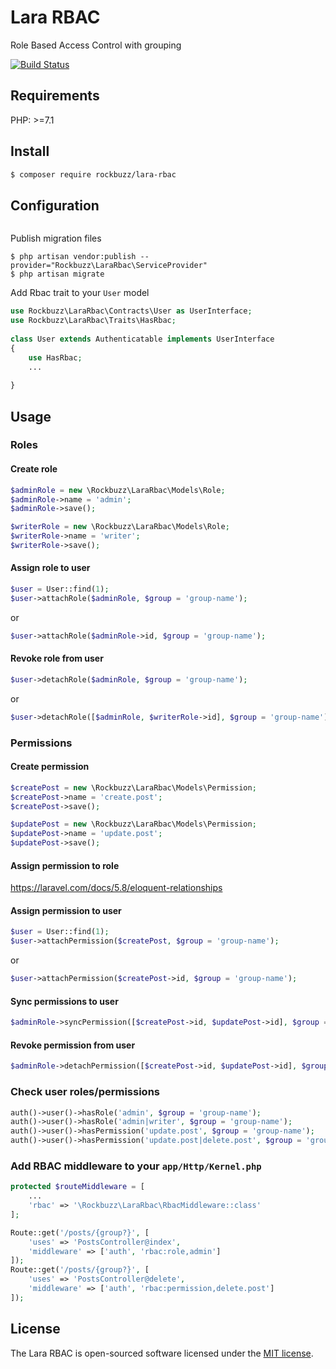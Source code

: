 # Lara RBAC

Role Based Access Control with grouping

[![Build Status](https://travis-ci.org/rockbuzz/lara-rbac.svg?branch=master)](https://travis-ci.org/rockbuzz/lara-rbac)

## Requirements

PHP: >=7.1

## Install

```bash
$ composer require rockbuzz/lara-rbac
```

## Configuration
```php

```

Publish migration files

```
$ php artisan vendor:publish --provider="Rockbuzz\LaraRbac\ServiceProvider"
$ php artisan migrate
```

Add Rbac trait to your `User` model

```php
use Rockbuzz\LaraRbac\Contracts\User as UserInterface;
use Rockbuzz\LaraRbac\Traits\HasRbac;
	
class User extends Authenticatable implements UserInterface
{
    use HasRbac;
    ...
	    
}
```

## Usage

### Roles

#### Create role

```php
$adminRole = new \Rockbuzz\LaraRbac\Models\Role;
$adminRole->name = 'admin';
$adminRole->save();

$writerRole = new \Rockbuzz\LaraRbac\Models\Role;
$writerRole->name = 'writer';
$writerRole->save();
```

#### Assign role to user
	
```php
$user = User::find(1);
$user->attachRole($adminRole, $group = 'group-name');
```
or 
```php
$user->attachRole($adminRole->id, $group = 'group-name');
```

#### Revoke role from user

```php
$user->detachRole($adminRole, $group = 'group-name');
```
or
```php
$user->detachRole([$adminRole, $writerRole->id], $group = 'group-name');
```

### Permissions

#### Create permission

```php
$createPost = new \Rockbuzz\LaraRbac\Models\Permission;
$createPost->name = 'create.post';
$createPost->save();

$updatePost = new \Rockbuzz\LaraRbac\Models\Permission;
$updatePost->name = 'update.post';
$updatePost->save();
```

#### Assign permission to role

https://laravel.com/docs/5.8/eloquent-relationships

#### Assign permission to user

```php
$user = User::find(1);
$user->attachPermission($createPost, $group = 'group-name');
```
or
```php
$user->attachPermission($createPost->id, $group = 'group-name');
```

#### Sync permissions to user

```php
$adminRole->syncPermission([$createPost->id, $updatePost->id], $group = 'group-name');
```

#### Revoke permission from user

```php
$adminRole->detachPermission([$createPost->id, $updatePost->id], $group = 'group-name');
```

### Check user roles/permissions

```php
auth()->user()->hasRole('admin', $group = 'group-name');
auth()->user()->hasRole('admin|writer', $group = 'group-name');
auth()->user()->hasPermission('update.post', $group = 'group-name');
auth()->user()->hasPermission('update.post|delete.post', $group = 'group-name');
```

### Add RBAC middleware to your `app/Http/Kernel.php`

```php
protected $routeMiddleware = [
    ...
    'rbac' => '\Rockbuzz\LaraRbac\RbacMiddleware::class'
];
```

```php
Route::get('/posts/{group?}', [
    'uses' => 'PostsController@index',
    'middleware' => ['auth', 'rbac:role,admin']
]);
Route::get('/posts/{group?}', [
    'uses' => 'PostsController@delete',
    'middleware' => ['auth', 'rbac:permission,delete.post']
]);
```

## License

The Lara RBAC is open-sourced software licensed under the [MIT license](https://opensource.org/licenses/MIT).